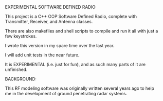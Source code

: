 EXPERIMENTAL SOFTWARE DEFINED RADIO

This project is a C++ OOP Software Defined Radio, complete with Transmitter, Receiver, and Antenna classes. 

There are also makefiles and shell scripts to compile and run it all with just a few keystrokes.

I wrote this version in my spare time over the last year.

I will add unit tests in the near future.

It is EXPERIMENTAL (i.e. just for fun), and as such many parts of it are unfinished.


BACKGROUND:

This RF modeling software was originally written several years ago to help me in the development of ground penetrating radar systems. 

